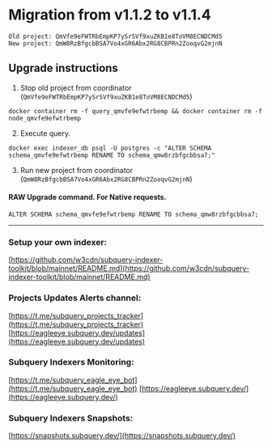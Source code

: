 # Migration from v1.1.2 to v1.1.4
```
Old project: QmVfe9eFWTRbEmpKP7ySrSVf9xuZKB1e8ToVM8ECNDCMd5
New project: QmW8RzBfgcbBSA7Vo4xGR6Abx2RG8CBPRn2ZooqvG2mjnN
```


## Upgrade instructions
 1) Stop old project from coordinator (`QmVfe9eFWTRbEmpKP7ySrSVf9xuZKB1e8ToVM8ECNDCMd5`)

```
docker container rm -f query_qmvfe9efwtrbemp && docker container rm -f node_qmvfe9efwtrbemp
```

 2) Execute query.

```
docker exec indexer_db psql -U postgres -c "ALTER SCHEMA schema_qmvfe9efwtrbemp RENAME TO schema_qmw8rzbfgcbbsa7;"

```

 3) Run new project from coordinator (`QmW8RzBfgcbBSA7Vo4xGR6Abx2RG8CBPRn2ZooqvG2mjnN`)

#### RAW Upgrade command. For Native requests.
`ALTER SCHEMA schema_qmvfe9efwtrbemp RENAME TO schema_qmw8rzbfgcbbsa7;`


___
### Setup your own indexer:

[https://github.com/w3cdn/subquery-indexer-toolkit/blob/mainnet/README.md](https://github.com/w3cdn/subquery-indexer-toolkit/blob/mainnet/README.md)

### Projects Updates Alerts channel:

[https://t.me/subquery_projects_tracker](https://t.me/subquery_projects_tracker) [https://eagleeye.subquery.dev/updates](https://eagleeye.subquery.dev/updates)

### Subquery Indexers Monitoring:

[https://t.me/subquery_eagle_eye_bot](https://t.me/subquery_eagle_eye_bot) [https://eagleeye.subquery.dev/](https://eagleeye.subquery.dev/)


### Subquery Indexers Snapshots:

[https://snapshots.subquery.dev/](https://snapshots.subquery.dev/)
